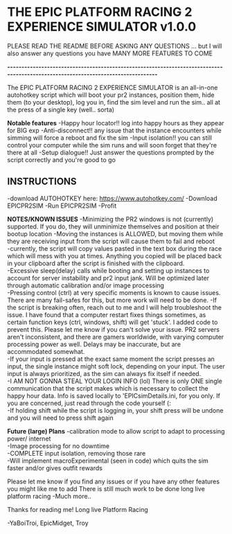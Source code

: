 # THE EPIC PLATFORM RACING 2 EXPERIENCE SIMULATOR v1.0.0

PLEASE READ THE README BEFORE ASKING ANY QUESTIONS
... but I will also answer any questions you have
MANY MORE FEATURES TO COME

**---------------------------------------------------------------------------------------------------------------------------------**

The EPIC PLATFORM RACING 2 EXPERIENCE SIMULATOR is an all-in-one autohotkey
script which will boot your pr2 instances, position them, hide them (to your
desktop), log you in, find the sim level and run the sim.. all at the press
of a single key (well.. sorta)
  
**Notable features**
-Happy hour locator!! log into happy hours as they appear for BIG exp
-Anti-disconnect!! any issue that the instance encounters while simming will 
force a reboot and fix the sim
-Input isolation!! you can still control your computer
while the sim runs and will soon forget that they're there at all
-Setup dialogue!! Just answer the questions prompted by the script correctly
and you're good to go
  
## **INSTRUCTIONS**
-download AUTOHOTKEY here: https://www.autohotkey.com/
-Download EPICPR2SIM
-Run EPICPR2SIM
-Profit
  
**NOTES/KNOWN ISSUES**
-Minimizing the PR2 windows is not (currently) supported.
If you do, they will unminimize themselves and position at their bootup location
-Moving the instances is ALLOWED, but moving them while they are receiving input
from the script will cause them to fail and reboot  
-currently, the script will copy values pasted in the text box during the
race which will mess with you at times. Anything you copied will be placed back
in your clipboard after the script is finished with the clipboard.  
-Excessive sleep(delay) calls while booting and setting up instances to
account for server instability and pr2 input jank. Will be optimized later
through automatic calibration and/or image processing  
-Pressing control (ctrl) at very specific moments is known to cause issues.
There are many fail-safes for this, but more work will need to be done.
-If the script is breaking often, reach out to me and I will help troubleshoot
the issue. I have found that a computer restart fixes things sometimes, as
certain function keys (ctrl, windows, shift) will get 'stuck'. I added code
to prevent this. Please let me know if you can't solve your issue. PR2
servers aren't inconsistent, and there are gamers worldwide, with varying 
computer processing power as well. Delays may be inaccurate, but are accommodated
somewhat.   
-If your input is pressed at the exact same moment the script presses an input,
the single instance might soft lock, depending on your input. The user input
is always prioritized, as the sim can always fix itself if needed.  
-I AM NOT GONNA STEAL YOUR LOGIN INFO (lol) There is only ONE single 
communication that the script makes which is necessary to collect the happy 
hour data. Info is saved locally to 'EPICsimDetails.ini, for you only.
If you are concerned, just read through the code yourself (:  
-If holding shift while the script is logging in, your shift press will be
undone and you will need to press shift again

  
**Future (large) Plans**
-calibration mode to allow script to adapt to processing power/ internet  
-Image processing for no downtime  
-COMPLETE input isolation, removing those rare  
-Will implement macroExperimental (seen in code) which quits the sim faster and/or gives outfit rewards
  
Please let me know if you find any issues or if you have any other features
you might like me to add There is still much work to be done
long live platform racing
-Much more..


Thanks for reading me! Long live Platform Racing  
  
-YaBoiTroi, EpicMidget, Troy
